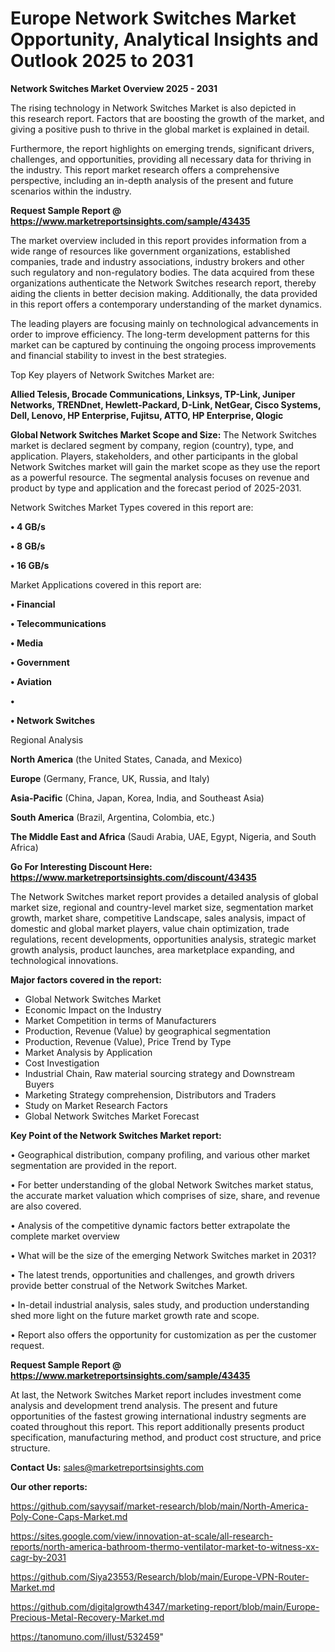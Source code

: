# Europe Network Switches Market Opportunity, Analytical Insights and Outlook 2025 to 2031

<Strong> Network Switches Market Overview 2025 - 2031</strong>

The rising technology in Network Switches Market is also depicted in this research report. Factors that are boosting the growth of the market, and giving a positive push to thrive in the global market is explained in detail.

Furthermore, the report highlights on emerging trends, significant drivers, challenges, and opportunities, providing all necessary data for thriving in the industry. This report market research offers a comprehensive perspective, including an in-depth analysis of the present and future scenarios within the industry.

<strong>Request Sample Report @ <a href=https://www.marketreportsinsights.com/sample/43435>https://www.marketreportsinsights.com/sample/43435</a></strong>

The market overview included in this report provides information from a wide range of resources like government organizations, established companies, trade and industry associations, industry brokers and other such regulatory and non-regulatory bodies. The data acquired from these organizations authenticate the Network Switches research report, thereby aiding the clients in better decision making. Additionally, the data provided in this report offers a contemporary understanding of the market dynamics.

The leading players are focusing mainly on technological advancements in order to improve efficiency. The long-term development patterns for this market can be captured by continuing the ongoing process improvements and financial stability to invest in the best strategies.

Top Key players of Network Switches Market are:

<strong>Allied Telesis, Brocade Communications, Linksys, TP-Link, Juniper Networks, TRENDnet, Hewlett-Packard, D-Link, NetGear, Cisco Systems, Dell, Lenovo, HP Enterprise, Fujitsu, ATTO, HP Enterprise, Qlogic</strong>

<strong><b>Global Network Switches Market Scope and Size:</b></strong>
The Network Switches market is declared segment by company, region (country), type, and application. Players, stakeholders, and other participants in the global Network Switches market will gain the market scope as they use the report as a powerful resource. The segmental analysis focuses on revenue and product by type and application and the forecast period of 2025-2031.

Network Switches Market Types covered in this report are:

<strong>•  4 GB/s

•  8 GB/s

•  16 GB/s</strong>

Market Applications covered in this report are:

<strong>•  Financial

•  Telecommunications

•  Media

•  Government

•  Aviation

•  

•  Network Switches</strong> 

Regional Analysis

<strong>North America</strong> (the United States, Canada, and Mexico)

<strong>Europe</strong> (Germany, France, UK, Russia, and Italy)

<strong>Asia-Pacific</strong> (China, Japan, Korea, India, and Southeast Asia)

<strong>South America</strong> (Brazil, Argentina, Colombia, etc.)

<strong>The Middle East and Africa</strong> (Saudi Arabia, UAE, Egypt, Nigeria, and South Africa)

<strong>Go For Interesting Discount Here: <a href=https://www.marketreportsinsights.com/discount/43435>https://www.marketreportsinsights.com/discount/43435</a></strong>

The Network Switches market report provides a detailed analysis of global market size, regional and country-level market size, segmentation market growth, market share, competitive Landscape, sales analysis, impact of domestic and global market players, value chain optimization, trade regulations, recent developments, opportunities analysis, strategic market growth analysis, product launches, area marketplace expanding, and technological innovations.

<strong><b>Major factors covered in the report:</b></strong>
<ul>
  <li>Global Network Switches Market </li>
  <li>Economic Impact on the Industry</li>
  <li>Market Competition in terms of Manufacturers</li>
  <li>Production, Revenue (Value) by geographical segmentation</li>
  <li>Production, Revenue (Value), Price Trend by Type</li>
  <li>Market Analysis by Application</li>
  <li>Cost Investigation</li>
  <li>Industrial Chain, Raw material sourcing strategy and Downstream Buyers</li>
  <li>Marketing Strategy comprehension, Distributors and Traders</li>
  <li>Study on Market Research Factors</li>
  <li>Global Network Switches Market Forecast</li>
</ul>

<strong><b>Key Point of the Network Switches Market report:</b></strong>

• Geographical distribution, company profiling, and various other market segmentation are provided in the report.

• For better understanding of the global Network Switches market status, the accurate market valuation which comprises of size, share, and revenue are also covered.

• Analysis of the competitive dynamic factors better extrapolate the complete market overview

• What will be the size of the emerging Network Switches market in 2031?

• The latest trends, opportunities and challenges, and growth drivers provide better construal of the Network Switches Market.

• In-detail industrial analysis, sales study, and production understanding shed more light on the future market growth rate and scope.

• Report also offers the opportunity for customization as per the customer request.

<strong>Request Sample Report @ <a href=https://www.marketreportsinsights.com/sample/43435>https://www.marketreportsinsights.com/sample/43435</a></strong>

At last, the Network Switches Market report includes investment come analysis and development trend analysis. The present and future opportunities of the fastest growing international industry segments are coated throughout this report. This report additionally presents product specification, manufacturing method, and product cost structure, and price structure.

<strong>Contact Us:</strong>
sales@marketreportsinsights.com

<strong>Our other reports:</strong>

<a href=https://github.com/sayysaif/market-research/blob/main/North-America-Poly-Cone-Caps-Market.md>https://github.com/sayysaif/market-research/blob/main/North-America-Poly-Cone-Caps-Market.md</a>

<a href=https://sites.google.com/view/innovation-at-scale/all-research-reports/north-america-bathroom-thermo-ventilator-market-to-witness-xx-cagr-by-2031>https://sites.google.com/view/innovation-at-scale/all-research-reports/north-america-bathroom-thermo-ventilator-market-to-witness-xx-cagr-by-2031</a>

<a href=https://github.com/Siya23553/Research/blob/main/Europe-VPN-Router-Market.md>https://github.com/Siya23553/Research/blob/main/Europe-VPN-Router-Market.md</a>

<a href=https://github.com/digitalgrowth4347/marketing-report/blob/main/Europe-Precious-Metal-Recovery-Market.md>https://github.com/digitalgrowth4347/marketing-report/blob/main/Europe-Precious-Metal-Recovery-Market.md</a>

<a href=https://tanomuno.com/illust/532459>https://tanomuno.com/illust/532459</a>"
